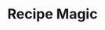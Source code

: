 ---
title: Recipe Magic
description: Lorem ipsum dolor sit amet, consectetur adipiscing elit. Sed euismod, urna eu tincidunt consectetur, nisl nunc euismod nisi, eu porttitor nisl nunc euismod nisi. Lorem ipsum dolor sit amet, consectetur adipiscing elit. Sed euismod, urna eu tincidunt consectetur, nisl nunc euismod nisi, eu porttitor nisl nunc euismod nisi. Sed euismod, urna eu tincidunt consectetur, nisl nunc euismod nisi, eu porttitor nisl nunc euismod nisi. 
image: recipe-magic-1.jpg
featured: true
type: Personal project
tech: React, Edamam API
position: 1
tags: portfolio
---
